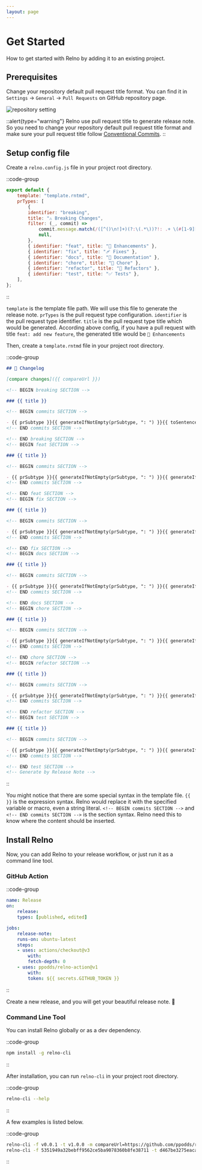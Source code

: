 ```yaml
---
layout: page
---
```


# Get Started

How to get started with Relno by adding it to an existing project.

## Prerequisites

Change your repository default pull request title format. You can find it in `Settings` -> `General` -> `Pull Requests` on GitHub repository page.

![repository setting](pr-default-message.png)

::alert{type="warning"}
Relno use pull request title to generate release note. So you need to change your repository default pull request title format and make sure your pull request title follow [Conventional Commits](https://www.conventionalcommits.org/en/v1.0.0/).
::

## Setup config file

Create a `relno.config.js` file in your project root directory.

::code-group
```javascript [JavaScript]
export default {
    template: "template.rntmd",
    prTypes: [
        {
        identifier: "breaking",
        title: "⚠️ Breaking Changes",
        filter: (_, commit) =>
            commit.message.match(/([^()\n!]+)(?:\(.*\))?!: .+ \(#[1-9][0-9]*\)/) !==
            null,
        },
        { identifier: "feat", title: "🚀 Enhancements" },
        { identifier: "fix", title: "🩹 Fixes" },
        { identifier: "docs", title: "📖 Documentation" },
        { identifier: "chore", title: "🏡 Chore" },
        { identifier: "refactor", title: "💅 Refactors" },
        { identifier: "test", title: "✅ Tests" },
    ],
};
```
::

`template` is the template file path. We will use this file to generate the release note. `prTypes` is the pull request type configuration. `identifier` is the pull request type identifier. `title` is the pull request type title which would be generated. According above config, if you have a pull request with title `feat: add new feature`, the generated title would be `🚀 Enhancements`

Then, create a `template.rntmd` file in your project root directory.

::code-group
```markdown [Markdown]
## 📝 Changelog

[compare changes]({{ compareUrl }})

<!-- BEGIN breaking SECTION -->

### {{ title }}

<!-- BEGIN commits SECTION -->

- {{ prSubtype }}{{ generateIfNotEmpty(prSubtype, ": ") }}{{ toSentence(message) }} (#{{ prNumber }})
<!-- END commits SECTION -->

<!-- END breaking SECTION -->
<!-- BEGIN feat SECTION -->

### {{ title }}

<!-- BEGIN commits SECTION -->

- {{ prSubtype }}{{ generateIfNotEmpty(prSubtype, ": ") }}{{ generateIf(prBreaking, "⚠️ ") }}{{ toSentence(message) }} (#{{ prNumber }})
<!-- END commits SECTION -->

<!-- END feat SECTION -->
<!-- BEGIN fix SECTION -->

### {{ title }}

<!-- BEGIN commits SECTION -->

- {{ prSubtype }}{{ generateIfNotEmpty(prSubtype, ": ") }}{{ generateIf(prBreaking, "⚠️ ") }}{{ toSentence(message) }} (#{{ prNumber }})
<!-- END commits SECTION -->

<!-- END fix SECTION -->
<!-- BEGIN docs SECTION -->

### {{ title }}

<!-- BEGIN commits SECTION -->

- {{ prSubtype }}{{ generateIfNotEmpty(prSubtype, ": ") }}{{ generateIf(prBreaking, "⚠️ ") }}{{ toSentence(message) }} (#{{ prNumber }})
<!-- END commits SECTION -->

<!-- END docs SECTION -->
<!-- BEGIN chore SECTION -->

### {{ title }}

<!-- BEGIN commits SECTION -->

- {{ prSubtype }}{{ generateIfNotEmpty(prSubtype, ": ") }}{{ generateIf(prBreaking, "⚠️ ") }}{{ toSentence(message) }} (#{{ prNumber }})
<!-- END commits SECTION -->

<!-- END chore SECTION -->
<!-- BEGIN refactor SECTION -->

### {{ title }}

<!-- BEGIN commits SECTION -->

- {{ prSubtype }}{{ generateIfNotEmpty(prSubtype, ": ") }}{{ generateIf(prBreaking, "⚠️ ") }}{{ toSentence(message) }} (#{{ prNumber }})
<!-- END commits SECTION -->

<!-- END refactor SECTION -->
<!-- BEGIN test SECTION -->

### {{ title }}

<!-- BEGIN commits SECTION -->

- {{ prSubtype }}{{ generateIfNotEmpty(prSubtype, ": ") }}{{ generateIf(prBreaking, "⚠️ ") }}{{ toSentence(message) }} (#{{ prNumber }})
<!-- END commits SECTION -->

<!-- END test SECTION -->
<!-- Generate by Release Note -->
```
::

You might notice that there are some special syntax in the template file. `{{ }}` is the expression syntax. Relno would replace it with the specified variable or macro, even a string literal. `<!-- BEGIN commits SECTION -->` and `<!-- END commits SECTION -->` is the section syntax. Relno need this to know where the content should be inserted.

## Install Relno

Now, you can add Relno to your release workflow, or just run it as a command line tool.

### GitHub Action

::code-group
```yaml [YAML]
name: Release
on:
    release:
    types: [published, edited]

jobs:
    release-note:
    runs-on: ubuntu-latest
    steps:
    - uses: actions/checkout@v3
        with:
        fetch-depth: 0
    - uses: ppodds/relno-action@v1
        with:
        token: ${{ secrets.GITHUB_TOKEN }}
```
::

Create a new release, and you will get your beautiful release note. 🚀

### Command Line Tool

You can install Relno globally or as a dev dependency.

::code-group
```bash [BASH]
npm install -g relno-cli
```
::

After installation, you can run `relno-cli` in your project root directory.

::code-group
```bash [BASH]
relno-cli --help
```
::

A few examples is listed below.

::code-group
```bash [BASH]
relno-cli -f v0.0.1 -t v1.0.0 -m compareUrl=https://github.com/ppodds/relno/compare/v0.0.1...v1.0.0
relno-cli -f 5351949a32bebff9562ce5ba9078360b8fe38711 -t d467be3275eaca3639a1b6825b705cfc83fe072d
```
::